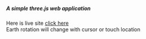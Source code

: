 <h5>A simple <i>three.js</i> web application</h5>
Here is live site <a href="https://three-earth-app.vercel.app/" color="red">click here</a> 
<div>Earth rotation will change with cursor or touch location</div>
